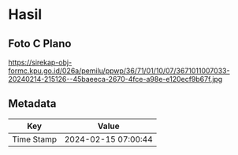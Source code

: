 # Hasil

## Foto C Plano

https://sirekap-obj-formc.kpu.go.id/026a/pemilu/ppwp/36/71/01/10/07/3671011007033-20240214-215126--45baeeca-2670-4fce-a98e-e120ecf9b67f.jpg


## Metadata

| Key        | Value               |
| ---------- | ------------------- |
| Time Stamp | 2024-02-15 07:00:44 |



